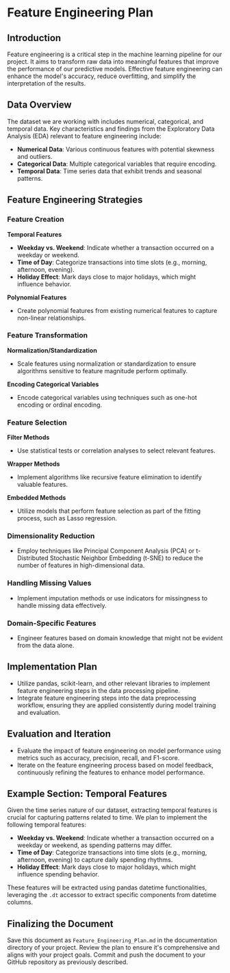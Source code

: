 
# Feature Engineering Plan

## Introduction
Feature engineering is a critical step in the machine learning pipeline for our project. It aims to transform raw data into meaningful features that improve the performance of our predictive models. Effective feature engineering can enhance the model's accuracy, reduce overfitting, and simplify the interpretation of the results.

## Data Overview
The dataset we are working with includes numerical, categorical, and temporal data. Key characteristics and findings from the Exploratory Data Analysis (EDA) relevant to feature engineering include:

- **Numerical Data**: Various continuous features with potential skewness and outliers.
- **Categorical Data**: Multiple categorical variables that require encoding.
- **Temporal Data**: Time series data that exhibit trends and seasonal patterns.

## Feature Engineering Strategies

### Feature Creation
**Temporal Features**
- **Weekday vs. Weekend**: Indicate whether a transaction occurred on a weekday or weekend.
- **Time of Day**: Categorize transactions into time slots (e.g., morning, afternoon, evening).
- **Holiday Effect**: Mark days close to major holidays, which might influence behavior.

**Polynomial Features**
- Create polynomial features from existing numerical features to capture non-linear relationships.

### Feature Transformation
**Normalization/Standardization**
- Scale features using normalization or standardization to ensure algorithms sensitive to feature magnitude perform optimally.

**Encoding Categorical Variables**
- Encode categorical variables using techniques such as one-hot encoding or ordinal encoding.

### Feature Selection
**Filter Methods**
- Use statistical tests or correlation analyses to select relevant features.

**Wrapper Methods**
- Implement algorithms like recursive feature elimination to identify valuable features.

**Embedded Methods**
- Utilize models that perform feature selection as part of the fitting process, such as Lasso regression.

### Dimensionality Reduction
- Employ techniques like Principal Component Analysis (PCA) or t-Distributed Stochastic Neighbor Embedding (t-SNE) to reduce the number of features in high-dimensional data.

### Handling Missing Values
- Implement imputation methods or use indicators for missingness to handle missing data effectively.

### Domain-Specific Features
- Engineer features based on domain knowledge that might not be evident from the data alone.

## Implementation Plan
- Utilize pandas, scikit-learn, and other relevant libraries to implement feature engineering steps in the data processing pipeline.
- Integrate feature engineering steps into the data preprocessing workflow, ensuring they are applied consistently during model training and evaluation.

## Evaluation and Iteration
- Evaluate the impact of feature engineering on model performance using metrics such as accuracy, precision, recall, and F1-score.
- Iterate on the feature engineering process based on model feedback, continuously refining the features to enhance model performance.

## Example Section: Temporal Features
Given the time series nature of our dataset, extracting temporal features is crucial for capturing patterns related to time. We plan to implement the following temporal features:

- **Weekday vs. Weekend**: Indicate whether a transaction occurred on a weekday or weekend, as spending patterns may differ.
- **Time of Day**: Categorize transactions into time slots (e.g., morning, afternoon, evening) to capture daily spending rhythms.
- **Holiday Effect**: Mark days close to major holidays, which might influence spending behavior.

These features will be extracted using pandas datetime functionalities, leveraging the `.dt` accessor to extract specific components from datetime columns.

## Finalizing the Document
Save this document as `Feature_Engineering_Plan.md` in the documentation directory of your project. Review the plan to ensure it's comprehensive and aligns with your project goals. Commit and push the document to your GitHub repository as previously described.
